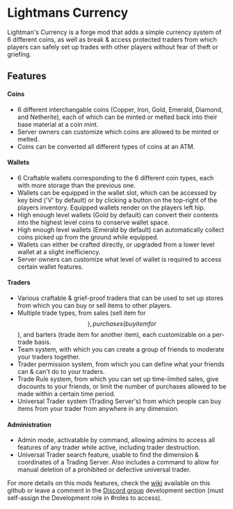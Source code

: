# Lightmans Currency
Lightman's Currency is a forge mod that adds a simple currency system of 6 different coins, as well as break & access protected traders from which players can safely set up trades with other players without fear of theft or griefing.

## Features
#### Coins
- 6 different interchangable coins (Copper, Iron, Gold, Emerald, Diamond, and Netherite), each of which can be minted or melted back into their base material at a coin mint.
- Server owners can customize which coins are allowed to be minted or melted.
- Coins can be converted all different types of coins at an ATM.
#### Wallets
- 6 Craftable wallets corresponding to the 6 different coin types, each with more storage than the previous one.
- Wallets can be equipped in the wallet slot, which can be accessed by key bind ('V' by default) or by clicking a button on the top-right of the players inventory. Equipped wallets render on the players left hip.
- High enough level wallets (Gold by default) can convert their contents into the highest level coins to conserve wallet space.
- High enough level wallets (Emerald by default) can automatically collect coins picked up from the ground while equipped.
- Wallets can either be crafted directly, or upgraded from a lower level wallet at a slight inefficiency.
- Server owners can customize what level of wallet is required to access certain wallet features.
#### Traders
- Various craftable & grief-proof traders that can be used to set up stores from which you can buy or sell items to other players.
- Multiple trade types, from sales (sell item for $$), purchases (buy item for $$), and barters (trade item for another item), each customizable on a per-trade basis.
- Team system, with which you can create a group of friends to moderate your traders together.
- Trader permission system, from which you can define what your friends can & can't do to your traders.
- Trade Rule system, from which you can set up time-limited sales, give discounts to your friends, or limit the number of purchases allowed to be made within a certain time period.
- Universal Trader system (Trading Server's) from which people can buy items from your trader from anywhere in any dimension.
#### Administration
- Admin mode, activatable by command, allowing admins to access all features of any trader while active, including trader destruction.
- Universal Trader search feature, usable to find the dimension & coordinates of a Trading Server. Also includes a command to allow for manual deletion of a prohibited or defective universal trader.

For more details on this mods features, check the [wiki](https://github.com/Lightman314/LightmansCurrency/wiki) available on this github or leave a comment in the [Discord group](https://discord.com/invite/uVFWAshgbZ) development section (must self-assign the Development role in #roles to access).
